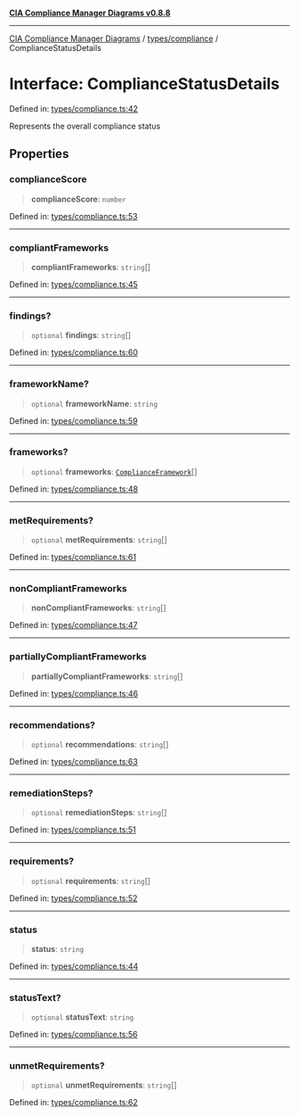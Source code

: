 [**CIA Compliance Manager Diagrams v0.8.8**](../../../README.md)

***

[CIA Compliance Manager Diagrams](../../../modules.md) / [types/compliance](../README.md) / ComplianceStatusDetails

# Interface: ComplianceStatusDetails

Defined in: [types/compliance.ts:42](https://github.com/Hack23/cia-compliance-manager/blob/283c1f3ddf6c7084b20c21176cda3bc5166ffcb9/src/types/compliance.ts#L42)

Represents the overall compliance status

## Properties

### complianceScore

> **complianceScore**: `number`

Defined in: [types/compliance.ts:53](https://github.com/Hack23/cia-compliance-manager/blob/283c1f3ddf6c7084b20c21176cda3bc5166ffcb9/src/types/compliance.ts#L53)

***

### compliantFrameworks

> **compliantFrameworks**: `string`[]

Defined in: [types/compliance.ts:45](https://github.com/Hack23/cia-compliance-manager/blob/283c1f3ddf6c7084b20c21176cda3bc5166ffcb9/src/types/compliance.ts#L45)

***

### findings?

> `optional` **findings**: `string`[]

Defined in: [types/compliance.ts:60](https://github.com/Hack23/cia-compliance-manager/blob/283c1f3ddf6c7084b20c21176cda3bc5166ffcb9/src/types/compliance.ts#L60)

***

### frameworkName?

> `optional` **frameworkName**: `string`

Defined in: [types/compliance.ts:59](https://github.com/Hack23/cia-compliance-manager/blob/283c1f3ddf6c7084b20c21176cda3bc5166ffcb9/src/types/compliance.ts#L59)

***

### frameworks?

> `optional` **frameworks**: [`ComplianceFramework`](ComplianceFramework.md)[]

Defined in: [types/compliance.ts:48](https://github.com/Hack23/cia-compliance-manager/blob/283c1f3ddf6c7084b20c21176cda3bc5166ffcb9/src/types/compliance.ts#L48)

***

### metRequirements?

> `optional` **metRequirements**: `string`[]

Defined in: [types/compliance.ts:61](https://github.com/Hack23/cia-compliance-manager/blob/283c1f3ddf6c7084b20c21176cda3bc5166ffcb9/src/types/compliance.ts#L61)

***

### nonCompliantFrameworks

> **nonCompliantFrameworks**: `string`[]

Defined in: [types/compliance.ts:47](https://github.com/Hack23/cia-compliance-manager/blob/283c1f3ddf6c7084b20c21176cda3bc5166ffcb9/src/types/compliance.ts#L47)

***

### partiallyCompliantFrameworks

> **partiallyCompliantFrameworks**: `string`[]

Defined in: [types/compliance.ts:46](https://github.com/Hack23/cia-compliance-manager/blob/283c1f3ddf6c7084b20c21176cda3bc5166ffcb9/src/types/compliance.ts#L46)

***

### recommendations?

> `optional` **recommendations**: `string`[]

Defined in: [types/compliance.ts:63](https://github.com/Hack23/cia-compliance-manager/blob/283c1f3ddf6c7084b20c21176cda3bc5166ffcb9/src/types/compliance.ts#L63)

***

### remediationSteps?

> `optional` **remediationSteps**: `string`[]

Defined in: [types/compliance.ts:51](https://github.com/Hack23/cia-compliance-manager/blob/283c1f3ddf6c7084b20c21176cda3bc5166ffcb9/src/types/compliance.ts#L51)

***

### requirements?

> `optional` **requirements**: `string`[]

Defined in: [types/compliance.ts:52](https://github.com/Hack23/cia-compliance-manager/blob/283c1f3ddf6c7084b20c21176cda3bc5166ffcb9/src/types/compliance.ts#L52)

***

### status

> **status**: `string`

Defined in: [types/compliance.ts:44](https://github.com/Hack23/cia-compliance-manager/blob/283c1f3ddf6c7084b20c21176cda3bc5166ffcb9/src/types/compliance.ts#L44)

***

### statusText?

> `optional` **statusText**: `string`

Defined in: [types/compliance.ts:56](https://github.com/Hack23/cia-compliance-manager/blob/283c1f3ddf6c7084b20c21176cda3bc5166ffcb9/src/types/compliance.ts#L56)

***

### unmetRequirements?

> `optional` **unmetRequirements**: `string`[]

Defined in: [types/compliance.ts:62](https://github.com/Hack23/cia-compliance-manager/blob/283c1f3ddf6c7084b20c21176cda3bc5166ffcb9/src/types/compliance.ts#L62)
